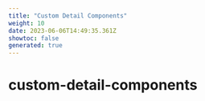 ```yaml
---
title: "Custom Detail Components"
weight: 10
date: 2023-06-06T14:49:35.361Z
showtoc: false
generated: true
---
```

<!-- This file was generated from the Vendure source. Do not modify. Instead, re-run the "docs:build" script -->


# custom-detail-components